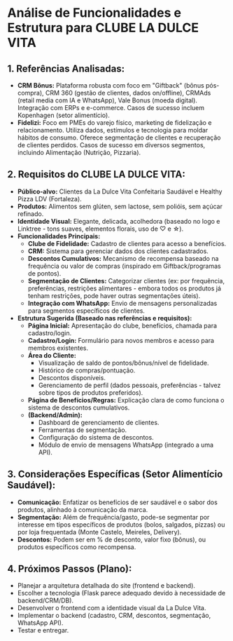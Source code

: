# Análise de Funcionalidades e Estrutura para CLUBE LA DULCE VITA

## 1. Referências Analisadas:

*   **CRM Bônus:** Plataforma robusta com foco em "Giftback" (bônus pós-compra), CRM 360 (gestão de clientes, dados on/offline), CRMAds (retail media com IA e WhatsApp), Vale Bonus (moeda digital). Integração com ERPs e e-commerce. Casos de sucesso incluem Kopenhagen (setor alimentício).
*   **Fidelizi:** Foco em PMEs do varejo físico, marketing de fidelização e relacionamento. Utiliza dados, estímulos e tecnologia para moldar hábitos de consumo. Oferece segmentação de clientes e recuperação de clientes perdidos. Casos de sucesso em diversos segmentos, incluindo Alimentação (Nutrição, Pizzaria).

## 2. Requisitos do CLUBE LA DULCE VITA:

*   **Público-alvo:** Clientes da La Dulce Vita Confeitaria Saudável e Healthy Pizza LDV (Fortaleza).
*   **Produtos:** Alimentos sem glúten, sem lactose, sem polióis, sem açúcar refinado.
*   **Identidade Visual:** Elegante, delicada, acolhedora (baseado no logo e Linktree - tons suaves, elementos florais, uso de ♡ e ☆).
*   **Funcionalidades Principais:**
    *   **Clube de Fidelidade:** Cadastro de clientes para acesso a benefícios.
    *   **CRM:** Sistema para gerenciar dados dos clientes cadastrados.
    *   **Descontos Cumulativos:** Mecanismo de recompensa baseado na frequência ou valor de compras (inspirado em Giftback/programas de pontos).
    *   **Segmentação de Clientes:** Categorizar clientes (ex: por frequência, preferências, restrições alimentares - embora todos os produtos já tenham restrições, pode haver outras segmentações úteis).
    *   **Integração com WhatsApp:** Envio de mensagens personalizadas para segmentos específicos de clientes.
*   **Estrutura Sugerida (Baseado nas referências e requisitos):**
    *   **Página Inicial:** Apresentação do clube, benefícios, chamada para cadastro/login.
    *   **Cadastro/Login:** Formulário para novos membros e acesso para membros existentes.
    *   **Área do Cliente:**
        *   Visualização de saldo de pontos/bônus/nível de fidelidade.
        *   Histórico de compras/pontuação.
        *   Descontos disponíveis.
        *   Gerenciamento de perfil (dados pessoais, preferências - talvez sobre tipos de produtos preferidos).
    *   **Página de Benefícios/Regras:** Explicação clara de como funciona o sistema de descontos cumulativos.
    *   **(Backend/Admin):**
        *   Dashboard de gerenciamento de clientes.
        *   Ferramentas de segmentação.
        *   Configuração do sistema de descontos.
        *   Módulo de envio de mensagens WhatsApp (integrado a uma API).

## 3. Considerações Específicas (Setor Alimentício Saudável):

*   **Comunicação:** Enfatizar os benefícios de ser saudável e o sabor dos produtos, alinhado à comunicação da marca.
*   **Segmentação:** Além de frequência/gasto, pode-se segmentar por interesse em tipos específicos de produtos (bolos, salgados, pizzas) ou por loja frequentada (Monte Castelo, Meireles, Delivery).
*   **Descontos:** Podem ser em % de desconto, valor fixo (bônus), ou produtos específicos como recompensa.

## 4. Próximos Passos (Plano):

*   Planejar a arquitetura detalhada do site (frontend e backend).
*   Escolher a tecnologia (Flask parece adequado devido à necessidade de backend/CRM/DB).
*   Desenvolver o frontend com a identidade visual da La Dulce Vita.
*   Implementar o backend (cadastro, CRM, descontos, segmentação, WhatsApp API).
*   Testar e entregar.
